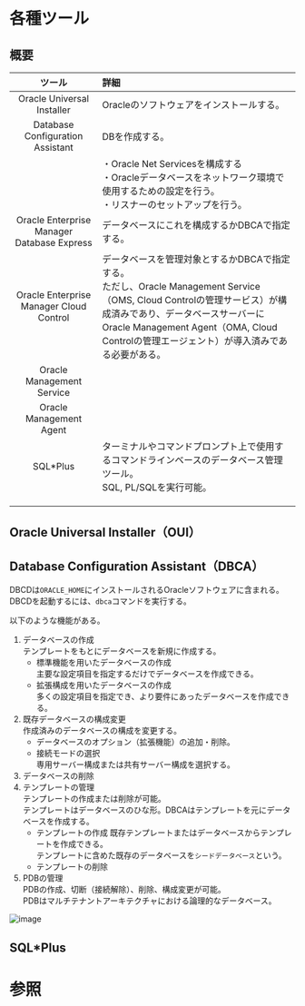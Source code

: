 # 各種ツール

## 概要
|ツール|詳細|
|:-:|:-|
|Oracle Universal Installer|Oracleのソフトウェアをインストールする。|
|Database Configuration Assistant|DBを作成する。|
||・Oracle Net Servicesを構成する<br>・Oracleデータベースをネットワーク環境で使用するための設定を行う。<br>・リスナーのセットアップを行う。|
|Oracle Enterprise Manager Database Express|データベースにこれを構成するかDBCAで指定する。|
|Oracle Enterprise Manager Cloud Control|データベースを管理対象とするかDBCAで指定する。<br>ただし、Oracle Management Service（OMS, Cloud Controlの管理サービス）が構成済みであり、データベースサーバーにOracle Management Agent（OMA, Cloud Controlの管理エージェント）が導入済みである必要がある。|
|Oracle Management Service||
|Oracle Management Agent||
|SQL*Plus|ターミナルやコマンドプロンプト上で使用するコマンドラインベースのデータベース管理ツール。<br>SQL, PL/SQLを実行可能。|
|||
|||
|||

## Oracle Universal Installer（OUI）

## Database Configuration Assistant（DBCA）

DBCDは`ORACLE_HOME`にインストールされるOracleソフトウェアに含まれる。  
DBCDを起動するには、`dbca`コマンドを実行する。  

以下のような機能がある。  

1. データベースの作成  
   テンプレートをもとにデータベースを新規に作成する。
   - 標準機能を用いたデータベースの作成  
     主要な設定項目を指定するだけでデータベースを作成できる。
   - 拡張構成を用いたデータベースの作成  
     多くの設定項目を指定でき、より要件にあったデータベースを作成できる。
2. 既存データベースの構成変更  
   作成済みのデータベースの構成を変更する。
   - データベースのオプション（拡張機能）の追加・削除。
   - 接続モードの選択  
     専用サーバー構成または共有サーバー構成を選択する。
3. データベースの削除
4. テンプレートの管理  
   テンプレートの作成または削除が可能。  
   テンプレートはデータベースのひな形。DBCAはテンプレートを元にデータベースを作成する。  
   - テンプレートの作成
     既存テンプレートまたはデータベースからテンプレートを作成できる。  
     テンプレートに含めた既存のデータベースを`シードデータベース`という。
   - テンプレートの削除
5. PDBの管理  
   PDBの作成、切断（接続解除）、削除、構成変更が可能。  
   PDBはマルチテナントアーキテクチャにおける論理的なデータベース。

![image](https://user-images.githubusercontent.com/85177462/236831983-c9d81e6d-7ed4-4bc7-8aa9-86facfc3c6de.png)

## SQL*Plus



# 参照